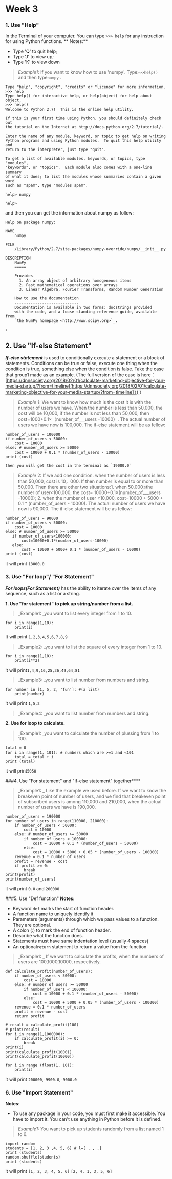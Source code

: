 # Week 3

### 1. Use "Help"

In the Terminal of your computer. You can type `>>> help` for any instruction for using Python functions.
** Notes:** 
* Type 'Q' to quit help; 
* Type 'J' to view up; 
* Type 'K' to view down


> _Example1_: If you want to know how to use 'numpy'. Type`>>>help()`  and then type`numpy` .

```
Type "help", "copyright", "credits" or "license" for more information.
>>> help
Type help() for interactive help, or help(object) for help about object.
>>> help()
Welcome to Python 2.7!  This is the online help utility.

If this is your first time using Python, you should definitely check out
the tutorial on the Internet at http://docs.python.org/2.7/tutorial/.

Enter the name of any module, keyword, or topic to get help on writing
Python programs and using Python modules.  To quit this help utility and
return to the interpreter, just type "quit".

To get a list of available modules, keywords, or topics, type "modules",
"keywords", or "topics".  Each module also comes with a one-line summary
of what it does; to list the modules whose summaries contain a given word
such as "spam", type "modules spam".

help> numpy

help>
```

and then you can get the information about numpy as follow:

    Help on package numpy:

    NAME
        numpy

    FILE
        /Library/Python/2.7/site-packages/numpy-override/numpy/__init__.py

    DESCRIPTION
        NumPy
        =====

        Provides
          1. An array object of arbitrary homogeneous items
          2. Fast mathematical operations over arrays
          3. Linear Algebra, Fourier Transforms, Random Number Generation

        How to use the documentation
        ----------------------------
        Documentation is available in two forms: docstrings provided
        with the code, and a loose standing reference guide, available from
        `the NumPy homepage <http://www.scipy.org>`_.

    :



## 2. Use "If-else Statement"

_**If-else statement**_ is used to conditionally execute a statement or a block of statements. Conditions can be true or false, execute one thing when the condition is true, something else when the condition is false. Take the case that group1 made as an example. \(The full version of the case is here：[https://dnnsociety.org/2018/02/01/calculate-marketing-objective-for-your-media-startup/?from=timeline](https://dnnsociety.org/2018/02/01/calculate-marketing-objective-for-your-media-startup/?from=timeline］）) ）

> _Example_ _1:_  We want to know how much is the cost it is with the number of users we have.  When the number is less than 50,000, the cost will be 10,000, if the number is not less than 50,000, then cost=1000+0.1×（number\_of\_\_\_users -10000）. The actual number of users we have now is 100,000. The if-else statement will be as fellow:

```
number_of_users = 100000
if number_of_users < 50000:
    cost = 10000
else: # number_of_users >= 50000
    cost = 10000 + 0.1 * (number_of_users - 10000)
print (cost)
```

    then you will get the cost in the terminal as `19000.0`

> _Example_ 2: If we add one condition. when the number of users is less than 50,000, cost is 10，000.  If then number is equal to or more than 50,000. Then there are other two situations:1. when  50,000≤the number of user&lt;100,000, the cost= 10000+0.1×\(number\_of\_\_\_users -10000\); 2. when the number of user ≥10,000,  cost=10000 + 5000 + 0.1 \* \(number\_of\_users - 10000\). The actual number of users we have now is 90,000. The if-else statement will be as fellow:

```
number_of_users = 90000
if number_of_users < 50000:
    cost = 10000
else: # number_of_users >= 50000
   if number_of_users<100000:
       cost=10000+0.1*(number_of_users-10000)
   else:
       cost = 10000 + 5000+ 0.1 * (number_of_users - 10000)
print (cost)
```

it will print `18000.0`

### 3. Use "For loop"/ "For Statement"

_**For loops\(For Statement\)**_ has the ability to iterate over the items of any sequence, such as a list or a string.

**1. Use "for statement" to pick up string/number from a list.**

> _Example1: _you want to list every integer from 1 to 10.

```
for i in range(1,10):
    print(i)
```

It will print ```1,2,3,4,5,6,7,8,9```
> _Example2: _you want to list the square of every integer from 1 to 10.
```
for i in range(1,10):
    print(i**2)
```

it will print```1,4,9,16,25,36,49,64,81```

> _Example3: _you want to list number from numbers and string.

```
for number in [1, 5, 2, 'fun']: #(a list)
    print(number)
```
it will print ```1,5,2```
  
> _Example4: _you want to list number from numbers and string.

**2. Use for loop to calculate.**
> _Example1: _you want to calculate the number of plussing from 1 to 100.
```
total = 0
for i in range(1, 101): # numbers which are >=1 and <101 
    total = total + i
print (total)
```
it will print```5050```

###4. Use "For statement" and "if-else statement" together****
> _Example1: _ Like the example we used before. If we want to know the breakeven point of number of users, and we find that breakeven point of subscribed users is among 110,000 and 210,000, when the actual number of users we have is 190,000.

```
number_of_users = 190000
for number_of_users in range(110000, 210000):
    if number_of_users < 50000:
        cost = 10000
    else: # number_of_users >= 50000
        if number_of_users < 100000:
            cost = 10000 + 0.1 * (number_of_users - 50000)
        else: 
            cost = 10000 + 5000 + 0.05 * (number_of_users - 100000)
    revenue = 0.1 * number_of_users
    profit = revenue - cost
    if profit >= 0:
        break
print(profit)
print(number_of_users)
```
it will print ```0.0``` and ```200000```

###5. Use "Def function"
**Notes:**
* Keyword ```def``` marks the start of function header.
* A function name to uniquely identify it
* Parameters (arguments) through which we pass values to a function. They are optional.
* A colon (:) to mark the end of function header.
* Describe what the function does.
* Statements must have same indentation level (usually 4 spaces)
* An optional```return``` statement to return a value from the function

> _Example1: _ If we want to calculate the profits, when the numbers of users are 100,1000,10000, respectively.

```
def calculate_profit(number_of_users):
    if number_of_users < 50000:
        cost = 10000
    else: # number_of_users >= 50000
        if number_of_users < 100000:
            cost = 10000 + 0.1 * (number_of_users - 50000)
        else: 
            cost = 10000 + 5000 + 0.05 * (number_of_users - 100000)
    revenue = 0.1 * number_of_users
    profit = revenue - cost
    return profit

# result = calculate_profit(100)
# print(result)
for i in range(1,1000000):
    if calculate_profit(i) >= 0:
        break
print(i)
print(calculate_profit(1000))
print(calculate_profit(10000))

for i in range (float(1, 10)):
    print(i)
```
it will print ```200000```,```-9900.0```,```-9000.0```


### 6. Use "Import Statement"

**Notes:**
* To use any package in your code, you must first make it accessible. You have to import it. You can't use anything in Python before it is defined.

> _Example1:_ You want to pick up students randomly from a list named 1 to 6.

```
import random
students = [1, 2, 3 ,4, 5, 6] # l=[ , , ,]
print (students)
random.shuffle(students)
print (students)
```
it will print
```[1, 2, 3, 4, 5, 6]```
```[2, 4, 1, 3, 5, 6]```







